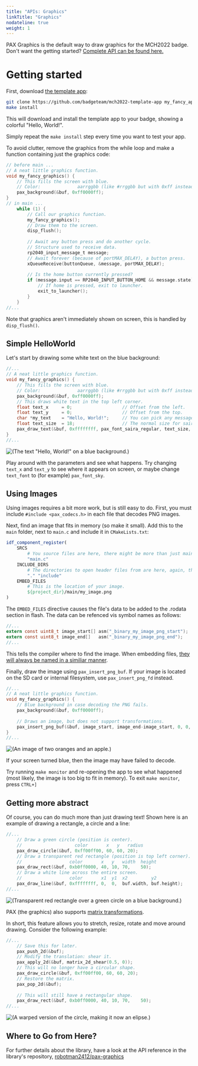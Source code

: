```yaml
---
title: "APIs: Graphics"
linkTitle: "Graphics"
nodateline: true
weight: 1
---
```


PAX Graphics is the default way to draw graphics for the MCH2022 badge.
Don't want the getting started? [Complete API can be found here.](https://github.com/robotman2412/pax-graphics/tree/main/docs#pax-graphics-documentation)


# Getting started

First, download [the template app](https://github.com/badgeteam/mch2022-template-app):

```bash
git clone https://github.com/badgeteam/mch2022-template-app my_fancy_app
make install
```

This will download and install the template app to your badge, showing a
colorful "Hello, World!".

Simply repeat the `make install` step every time you want to test your app.

To avoid clutter, remove the graphics from the while loop and make a function
containing just the graphics code:

```c
// before main ...
// A neat little graphics function.
void my_fancy_graphics() {
    // This fills the screen with blue.
    // Color:              aarrggbb (like #rrggbb but with 0xff instead of #).
    pax_background(&buf, 0xff0000ff);
}
// in main ...
    while (1) {
        // Call our graphics function.
        my_fancy_graphics();
        // Draw them to the screen.
        disp_flush();
        
        // Await any button press and do another cycle.
        // Structure used to receive data.
        rp2040_input_message_t message;
        // Await forever (because of portMAX_DELAY), a button press.
        xQueueReceive(buttonQueue, &message, portMAX_DELAY);
        
        // Is the home button currently pressed?
        if (message.input == RP2040_INPUT_BUTTON_HOME && message.state) {
            // If home is pressed, exit to launcher.
            exit_to_launcher();
        }
    }
//...
```
Note that graphics aren't immediately shown on screen, this is handled by `disp_flush()`.

## Simple HelloWorld

Let's start by drawing some white text on the blue background:

```c
//...
// A neat little graphics function.
void my_fancy_graphics() {
    // This fills the screen with blue.
    // Color:              aarrggbb (like #rrggbb but with 0xff instead of #).
    pax_background(&buf, 0xff0000ff);
    // This draws white text in the top left corner.
    float text_x     = 0;                   // Offset from the left.
    float text_y     = 0;                   // Offset from the top.
    char *my_text    = "Hello, World!";     // You can pick any message you'd like.
    float text_size  = 18;                  // The normal size for saira regular.
    pax_draw_text(&buf, 0xffffffff, pax_font_saira_regular, text_size, text_x, text_y, my_text);
}
//...
```
![(The text "Hello, World!" on a blue background.)](pax_helloworld.jpg)

Play around with the parameters and see what happens. Try changing `text_x` and
`text_y` to see where it appears on screen, or maybe change `text_font` to (for
example) `pax_font_sky`.

## Using Images

Using images requires a bit more work, but is still easy to do.  First, you
must include `#include <pax_codecs.h>` in each file that decodes PNG
images.


Next, find an image that fits in memory (so make it small). Add this
to the `main` folder, next to `main.c` and include it in `CMakeLists.txt`:

```cmake
idf_component_register(
    SRCS
        # You source files are here, there might be more than just main.c
        "main.c"
    INCLUDE_DIRS
        # The directories to open header files from are here, again, there might be more.
        "." "include"
    EMBED_FILES
        # This is the location of your image.
        ${project_dir}/main/my_image.png
)
```

The `EMBED_FILES` directive causes the file's data to be added to the .rodata
section in flash. The data can be refenced vis symbol names as follows:

```c
//...
extern const uint8_t image_start[] asm("_binary_my_image_png_start");
extern const uint8_t image_end[]   asm("_binary_my_image_png_end");
//...
```

This tells the compiler where to find the image.  When embedding files, [they
will always be named in a similiar manner](https://docs.espressif.com/projects/esp-idf/en/latest/esp32/api-guides/build-system.html#embedding-binary-data).

Finally, draw the image using `pax_insert_png_buf`.
If your image is located on the SD card or internal filesystem, use `pax_insert_png_fd` instead.
```c
//...
// A neat little graphics function.
void my_fancy_graphics() {
    // Blue background in case decoding the PNG fails.
    pax_background(&buf, 0xff0000ff);
    
    // Draws an image, but does not support transformations.
    pax_insert_png_buf(&buf, image_start, image_end-image_start, 0, 0, CODEC_FLAG_OPTIMAL);
}
//...
```

![(An image of two oranges and an apple.)](pax_png_decode.jpg)

If your screen turned blue, then the image may have failed to decode.

Try running `make monitor` and re-opening the app to see what happened (most
likely, the image is too big to fit in memory).  To exit `make monitor`, press
`CTRL+]`


## Getting more abstract

Of course, you can do much more than just drawing text!
Shown here is an example of drawing a rectangle, a circle and a line:

```c
//...
    // Draw a green circle (position is center).
    //                    color       x   y   radius
    pax_draw_circle(&buf, 0xff00ff00, 60, 60, 20);
    // Draw a transparent red rectangle (position is top left corner).
    //                  color       x   y   width  height
    pax_draw_rect(&buf, 0xb0ff0000, 40, 10, 70,    50);
    // Draw a white line across the entire screen.
    //                  color       x1  y1  x2         y2
    pax_draw_line(&buf, 0xffffffff, 0,  0,  buf.width, buf.height);
//...
```
![(Transparent red rectangle over a green circle on a blue background.)](pax_shapes.jpg)

PAX (the graphics) also supports [matrix
transformations](https://github.com/robotman2412/pax-graphics/tree/main/docs#api-reference-matrix-transformations).

In short, this feature allows you to stretch, resize, rotate and move around
drawing. Consider the following example:

```c
//...
    // Save this for later.
    pax_push_2d(&buf);
    // Modify the translation: shear it.
    pax_apply_2d(&buf, matrix_2d_shear(0.5, 0));
    // This will no longer have a circular shape.
    pax_draw_circle(&buf, 0xff00ff00, 60, 60, 20);
    // Restore the matrix.
    pax_pop_2d(&buf);
    
    // This will still have a rectangular shape.
    pax_draw_rect(&buf, 0xb0ff0000, 40, 10, 70,    50);
//...

```

![(A warped version of the circle, making it now an elipse.)](pax_transform.jpg)

## Where to Go from Here?

For further details about the library, have a look at the API reference in the library's repository, [robotman2412/pax-graphics](https://github.com/robotman2412/pax-graphics/tree/main/docs#api-reference)
